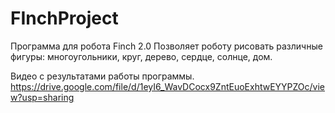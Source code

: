 # FInchProject
Программа для робота Finch 2.0
Позволяет роботу рисовать различные фигуры: многоугольники, круг, дерево, сердце, солнце, дом.

Видео с результатами работы программы.
https://drive.google.com/file/d/1eyI6_WavDCocx9ZntEuoExhtwEYYPZOc/view?usp=sharing
